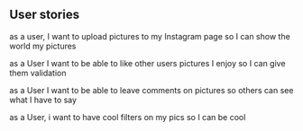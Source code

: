 ## User stories
as a user,
I want to upload pictures to my Instagram page
so I can show the world my pictures

as a User
I want to be able to like other users pictures I enjoy
so I can give them validation

as a User
I want to be able to leave comments on pictures
so others can see what I have to say

as a User,
i want to have cool filters on my pics
so I can be cool
